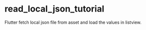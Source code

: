 # read_local_json_tutorial
 Flutter fetch local json file from asset and load the values in listview.
